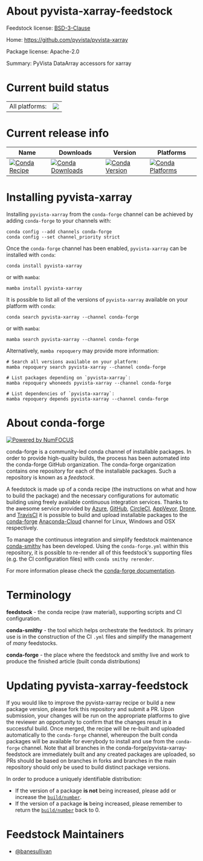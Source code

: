 About pyvista-xarray-feedstock
==============================

Feedstock license: [BSD-3-Clause](https://github.com/conda-forge/pyvista-xarray-feedstock/blob/main/LICENSE.txt)

Home: https://github.com/pyvista/pyvista-xarray

Package license: Apache-2.0

Summary: PyVista DataArray accessors for xarray

Current build status
====================


<table><tr><td>All platforms:</td>
    <td>
      <a href="https://dev.azure.com/conda-forge/feedstock-builds/_build/latest?definitionId=16580&branchName=main">
        <img src="https://dev.azure.com/conda-forge/feedstock-builds/_apis/build/status/pyvista-xarray-feedstock?branchName=main">
      </a>
    </td>
  </tr>
</table>

Current release info
====================

| Name | Downloads | Version | Platforms |
| --- | --- | --- | --- |
| [![Conda Recipe](https://img.shields.io/badge/recipe-pyvista--xarray-green.svg)](https://anaconda.org/conda-forge/pyvista-xarray) | [![Conda Downloads](https://img.shields.io/conda/dn/conda-forge/pyvista-xarray.svg)](https://anaconda.org/conda-forge/pyvista-xarray) | [![Conda Version](https://img.shields.io/conda/vn/conda-forge/pyvista-xarray.svg)](https://anaconda.org/conda-forge/pyvista-xarray) | [![Conda Platforms](https://img.shields.io/conda/pn/conda-forge/pyvista-xarray.svg)](https://anaconda.org/conda-forge/pyvista-xarray) |

Installing pyvista-xarray
=========================

Installing `pyvista-xarray` from the `conda-forge` channel can be achieved by adding `conda-forge` to your channels with:

```
conda config --add channels conda-forge
conda config --set channel_priority strict
```

Once the `conda-forge` channel has been enabled, `pyvista-xarray` can be installed with `conda`:

```
conda install pyvista-xarray
```

or with `mamba`:

```
mamba install pyvista-xarray
```

It is possible to list all of the versions of `pyvista-xarray` available on your platform with `conda`:

```
conda search pyvista-xarray --channel conda-forge
```

or with `mamba`:

```
mamba search pyvista-xarray --channel conda-forge
```

Alternatively, `mamba repoquery` may provide more information:

```
# Search all versions available on your platform:
mamba repoquery search pyvista-xarray --channel conda-forge

# List packages depending on `pyvista-xarray`:
mamba repoquery whoneeds pyvista-xarray --channel conda-forge

# List dependencies of `pyvista-xarray`:
mamba repoquery depends pyvista-xarray --channel conda-forge
```


About conda-forge
=================

[![Powered by
NumFOCUS](https://img.shields.io/badge/powered%20by-NumFOCUS-orange.svg?style=flat&colorA=E1523D&colorB=007D8A)](https://numfocus.org)

conda-forge is a community-led conda channel of installable packages.
In order to provide high-quality builds, the process has been automated into the
conda-forge GitHub organization. The conda-forge organization contains one repository
for each of the installable packages. Such a repository is known as a *feedstock*.

A feedstock is made up of a conda recipe (the instructions on what and how to build
the package) and the necessary configurations for automatic building using freely
available continuous integration services. Thanks to the awesome service provided by
[Azure](https://azure.microsoft.com/en-us/services/devops/), [GitHub](https://github.com/),
[CircleCI](https://circleci.com/), [AppVeyor](https://www.appveyor.com/),
[Drone](https://cloud.drone.io/welcome), and [TravisCI](https://travis-ci.com/)
it is possible to build and upload installable packages to the
[conda-forge](https://anaconda.org/conda-forge) [Anaconda-Cloud](https://anaconda.org/)
channel for Linux, Windows and OSX respectively.

To manage the continuous integration and simplify feedstock maintenance
[conda-smithy](https://github.com/conda-forge/conda-smithy) has been developed.
Using the ``conda-forge.yml`` within this repository, it is possible to re-render all of
this feedstock's supporting files (e.g. the CI configuration files) with ``conda smithy rerender``.

For more information please check the [conda-forge documentation](https://conda-forge.org/docs/).

Terminology
===========

**feedstock** - the conda recipe (raw material), supporting scripts and CI configuration.

**conda-smithy** - the tool which helps orchestrate the feedstock.
                   Its primary use is in the construction of the CI ``.yml`` files
                   and simplify the management of *many* feedstocks.

**conda-forge** - the place where the feedstock and smithy live and work to
                  produce the finished article (built conda distributions)


Updating pyvista-xarray-feedstock
=================================

If you would like to improve the pyvista-xarray recipe or build a new
package version, please fork this repository and submit a PR. Upon submission,
your changes will be run on the appropriate platforms to give the reviewer an
opportunity to confirm that the changes result in a successful build. Once
merged, the recipe will be re-built and uploaded automatically to the
`conda-forge` channel, whereupon the built conda packages will be available for
everybody to install and use from the `conda-forge` channel.
Note that all branches in the conda-forge/pyvista-xarray-feedstock are
immediately built and any created packages are uploaded, so PRs should be based
on branches in forks and branches in the main repository should only be used to
build distinct package versions.

In order to produce a uniquely identifiable distribution:
 * If the version of a package **is not** being increased, please add or increase
   the [``build/number``](https://docs.conda.io/projects/conda-build/en/latest/resources/define-metadata.html#build-number-and-string).
 * If the version of a package **is** being increased, please remember to return
   the [``build/number``](https://docs.conda.io/projects/conda-build/en/latest/resources/define-metadata.html#build-number-and-string)
   back to 0.

Feedstock Maintainers
=====================

* [@banesullivan](https://github.com/banesullivan/)

